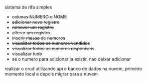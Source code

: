 sistema de rifa simples
- ~~colunas NUMERO e NOME~~
- ~~adicionar novo registro~~
- ~~remover um registro~~
- ~~alterar um registro~~
- ~~inserir massa de numeros~~
- ~~visualizar todos os numeros vendidos~~
- ~~visualizar todos os numeros disponiveis~~
- ~~visualizar tudo~~
- se o numero para adicionar ja existir, nao deixar adicionar


realizar o crud utilizando api e banco de dados na nuvem, primeiro momento local e depois migrar para a nuvem